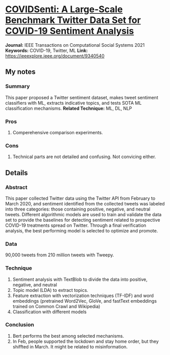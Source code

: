 # [COVIDSenti: A Large-Scale Benchmark Twitter Data Set for COVID-19 Sentiment Analysis](https://ieeexplore.ieee.org/document/9340540)
**Journal:** IEEE Transactions on Computational Social Systems 2021
**Keywords:** COVID-19, Twitter, ML
**Link:** https://ieeexplore.ieee.org/document/9340540

## My notes
### Summary
This paper proposed a Twitter sentiment dataset, makes tweet sentiment classifiers with ML, extracts indicative topics, and tests SOTA ML classification mechanisms.
**Related Technique:** ML, DL, NLP

### Pros
1. Comperehensive comparison experiments.

### Cons
1. Technical parts are not detailed and confusing. Not convicing either.


## Details
### Abstract
This paper collected Twitter data using the Twitter API from February to March 2020, and sentiment identified from the collected tweets was labeled into three categories: those containing positive, negative, and neutral tweets. Different algorithmic models are used to train and validate the data set to provide the baselines for detecting sentiment related to prospective COVID-19 treatments spread on Twitter. Through a final verification analysis, the best performing model is selected to optimize and promote. 


### Data
90,000 tweets from 210 million tweets with Tweepy.

### Technique
1. Sentiment analysis with TextBlob to divide the data into positive, negative, and neutral
2. Topic model (LDA) to extract topics.
3. Feature extraction with vectorization techniques (TF-IDF) and word embeddings (pretrained Word2Vec, GloVe, and fastText embeddings trained on Common Crawl and Wikipedia)
4. Classification with different models
### Conclusion

1. Bert performs the best among selected mechanisms.
2. In Feb, people supported the lockdown and stay home order, but they shiffted in March. It might be related to misinformation.
